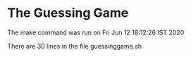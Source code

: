 # The Guessing Game
The make command was run on
Fri Jun 12 18:12:26 IST 2020

There are
30
lines in the file guessinggame.sh
